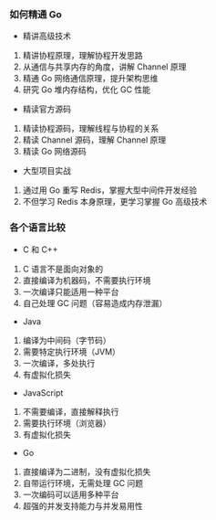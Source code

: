 ### 如何精通 Go

* 精讲高级技术

1. 精讲协程原理，理解协程开发思路
2. 从通信与共享内存的角度，讲解 Channel 原理
3. 精通 Go 网络通信原理，提升架构思维
4. 研究 Go 堆内存结构，优化 GC 性能


* 精读官方源码

1. 精读协程源码，理解线程与协程的关系
2. 精读 Channel 源码，理解 Channel 原理
3. 精读 Go 网络源码


* 大型项目实战

1. 通过用 Go 重写 Redis，掌握大型中间件开发经验
2. 不但学习 Redis 本身原理，更学习掌握 Go 高级技术


### 各个语言比较

* C 和 C++

1. C 语言不是面向对象的
2. 直接编译为机器码，不需要执行环境
3. 一次编译只能适用一种平台
4. 自己处理 GC 问题（容易造成内存泄漏）


* Java

1. 编译为中间码（字节码）
2. 需要特定执行环境（JVM）
3. 一次编译，多处执行
4. 有虚拟化损失


* JavaScript

1. 不需要编译，直接解释执行
2. 需要执行环境（浏览器）
3. 有虚拟化损失


* Go

1. 直接编译为二进制，没有虚拟化损失
2. 自带运行环境，无需处理 GC 问题
3. 一次编码可以适用多种平台
4. 超强的并发支持能力与并发易用性
